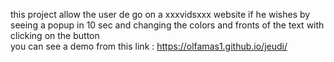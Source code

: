 this project allow the user de go on a xxxvidsxxx website if he wishes by seeing a popup in 10 sec and changing the colors and fronts of the text with clicking on the button
</br>
you can see a demo from this link :
https://olfamas1.github.io/jeudi/
